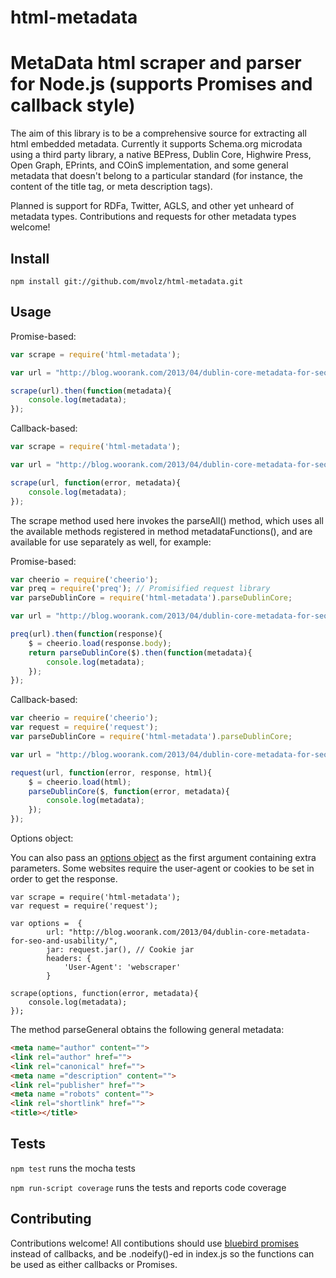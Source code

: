 html-metadata
=============

# MetaData html scraper and parser for Node.js (supports Promises and callback style)

The aim of this library is to be a comprehensive source for extracting all html embedded metadata. Currently it supports Schema.org microdata using a third party library, a native BEPress, Dublin Core, Highwire Press, Open Graph, EPrints, and COinS implementation, and some general metadata that doesn't belong to a particular standard (for instance, the content of the title tag, or meta description tags).

Planned is support for RDFa, Twitter, AGLS, and other yet unheard of metadata types. Contributions and requests for other metadata types welcome!

## Install

	npm install git://github.com/mvolz/html-metadata.git

## Usage

Promise-based:

```js
var scrape = require('html-metadata');

var url = "http://blog.woorank.com/2013/04/dublin-core-metadata-for-seo-and-usability/";

scrape(url).then(function(metadata){
	console.log(metadata);
});
```

Callback-based:

```js
var scrape = require('html-metadata');

var url = "http://blog.woorank.com/2013/04/dublin-core-metadata-for-seo-and-usability/";

scrape(url, function(error, metadata){
	console.log(metadata);
});
```

The scrape method used here invokes the parseAll() method, which uses all the available methods registered in method metadataFunctions(), and are available for use separately as well, for example:

Promise-based:
```js
var cheerio = require('cheerio');
var preq = require('preq'); // Promisified request library
var parseDublinCore = require('html-metadata').parseDublinCore;

var url = "http://blog.woorank.com/2013/04/dublin-core-metadata-for-seo-and-usability/";

preq(url).then(function(response){
	$ = cheerio.load(response.body);
	return parseDublinCore($).then(function(metadata){
		console.log(metadata);
	});
});
```

Callback-based:
```js
var cheerio = require('cheerio');
var request = require('request');
var parseDublinCore = require('html-metadata').parseDublinCore;

var url = "http://blog.woorank.com/2013/04/dublin-core-metadata-for-seo-and-usability/";

request(url, function(error, response, html){
	$ = cheerio.load(html);
	parseDublinCore($, function(error, metadata){
		console.log(metadata);
	});
});
```

Options object:

You can also pass an [options object](https://github.com/request/request#requestoptions-callback) as the first argument containing extra parameters. Some websites require the user-agent or cookies to be set in order to get the response.

```
var scrape = require('html-metadata');
var request = require('request');

var options =  {
		url: "http://blog.woorank.com/2013/04/dublin-core-metadata-for-seo-and-usability/",
		jar: request.jar(), // Cookie jar
		headers: {
			'User-Agent': 'webscraper'
		}

scrape(options, function(error, metadata){
	console.log(metadata);
});
```

The method parseGeneral obtains the following general metadata:

```html
<meta name="author" content="">
<link rel="author" href="">
<link rel="canonical" href="">
<meta name ="description" content="">
<link rel="publisher" href="">
<meta name ="robots" content="">
<link rel="shortlink" href="">
<title></title>
```

## Tests

```npm test``` runs the mocha tests

```npm run-script coverage``` runs the tests and reports code coverage

## Contributing

Contributions welcome! All contibutions should use [bluebird promises](https://github.com/petkaantonov/bluebird) instead of callbacks,
and be .nodeify()-ed in index.js so the functions can be used as either callbacks or Promises.
